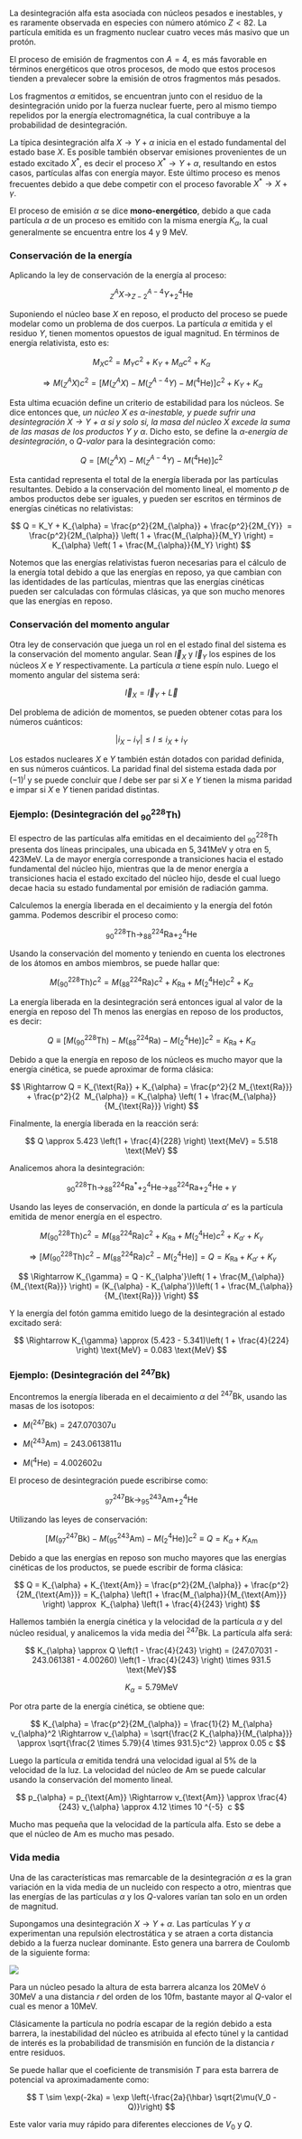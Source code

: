 La desintegración alfa esta asociada con núcleos pesados e inestables, y es raramente observada en especies con número atómico $Z < 82$. La partícula emitida es un fragmento nuclear cuatro veces más masivo que un protón.

El proceso de emisión de fragmentos con $A = 4$, es más favorable en términos energéticos que otros procesos, de modo que estos procesos tienden a prevalecer sobre la emisión de otros fragmentos más pesados.

Los fragmentos $\alpha$ emitidos, se encuentran junto con el residuo de la desintegración unido por la fuerza nuclear fuerte, pero al mismo tiempo repelidos por la energía electromagnética, la cual contribuye a la probabilidad de desintegración. 

La típica desintegración alfa $X \rightarrow Y + \alpha$ inicia en el estado fundamental del estado base $X$. Es posible también observar emisiones provenientes de un estado excitado $X^*$, es decir el proceso $X^* \rightarrow Y + \alpha$, resultando en estos casos, partículas alfas con energía mayor. Este último proceso es menos frecuentes debido a que debe competir con el proceso favorable $X^* \rightarrow X + \gamma$.

El proceso de emisión $\alpha$ se dice **mono-energético**, debido a que cada partícula $\alpha$ de un proceso es emitido con la misma energía $K_{\alpha}$, la cual generalmente se encuentra entre los $4$ y $9$ $\text{MeV}$.

### Conservación de la energía

Aplicando la ley de conservación de la energía al proceso:

$$ 
^A_Z X \rightarrow ^{A-4}_{Z-2} Y + ^4_2 \text{He} 
$$

Suponiendo el núcleo base $X$ en reposo, el producto del proceso se puede modelar como un problema de dos cuerpos. La partícula $\alpha$ emitida y el residuo $Y$, tienen momentos opuestos de igual magnitud. En términos de energía relativista, esto es:

$$ 
M_X c^2 = M_Y c^2 + K_Y + M_{\alpha} c^2 + K_{\alpha} 
$$

$$ 
\Rightarrow M(^A_Z X) c^2 =\left[ M(^A_Z X) - M(^{A-4}_Z Y) - M(^4 \text{He}) \right] c^2 + K_Y + K_{\alpha} 
$$

Esta ultima ecuación define un criterio de estabilidad para los núcleos. Se dice entonces que, *un núcleo $X$ es $\alpha$-inestable, y puede sufrir una desintegración $X \rightarrow Y$ + $\alpha$ si y solo si, la masa del núcleo $X$ excede la suma de las masas de los productos $Y$ y $\alpha$*. Dicho esto, se define la *$\alpha$-energía de desintegración*, o *$Q$-valor* para la desintegración como:

$$ 
Q = \left[ M(^A_Z X) - M(^{A-4}_Z Y) - M(^4 \text{He}) \right] c^2 
$$

Esta cantidad representa el total de la energía liberada por las partículas resultantes. Debido a la conservación del momento lineal, el momento $p$ de ambos productos debe ser iguales, y pueden ser escritos en términos de energías cinéticas no relativistas:

$$ 
Q = K_Y + K_{\alpha} = \frac{p^2}{2M_{\alpha}} + \frac{p^2}{2M_{Y}}  = \frac{p^2}{2M_{\alpha}} \left( 1 + \frac{M_{\alpha}}{M_Y} \right) = K_{\alpha} \left( 1 + \frac{M_{\alpha}}{M_Y} \right) 
$$

Notemos que las energías relativistas fueron necesarias para el cálculo de la energía total debido a que las energías en reposo, ya que cambian con las identidades de las partículas, mientras que las energías cinéticas pueden ser calculadas con fórmulas clásicas, ya que son mucho menores que las energías en reposo.
### Conservación del momento angular
  
Otra ley de conservación que juega un rol en el estado final del sistema es la conservación del momento angular. Sean $\vec{I}_X$ y $\vec{I}_Y$ los espines de los núcleos $X$ e $Y$ respectivamente. La partícula $\alpha$ tiene espín nulo. Luego el momento angular del sistema será:

$$
\vec{I}_X = \vec{I}_Y + \vec{L} 
$$

Del problema de adición de momentos, se pueden obtener cotas para los números cuánticos:

$$
|i_X - i_Y| \leq l \leq i_X + i_Y
$$

Los estados nucleares $X$ e $Y$ también están dotados con paridad definida, en sus números 
cuánticos. La paridad final del sistema estada dada por $(-1)^l$ y se puede concluir que $l$ debe ser par si $X$ e $Y$ tienen la misma paridad e impar si $X$ e $Y$ tienen paridad distintas.

### Ejemplo: (Desintegración del $^{228}_{90}\text{Th}$)

El espectro de las partículas alfa emitidas en el decaimiento del $^{228}_{90}\text{Th}$ presenta dos líneas principales, una ubicada en $5,341 \text{MeV}$ y otra en $5,423 \text{MeV}$. La de mayor energía corresponde a transiciones hacia el estado fundamental del núcleo hijo, mientras que la de menor energía a transiciones hacia el estado excitado del núcleo hijo, desde el cual luego decae hacia su estado fundamental por emisión de radiación gamma.  

Calculemos la energía liberada en el decaimiento y la energía del fotón gamma. Podemos describir el proceso como:

$$ 
^{228}_{90} \text{Th} \rightarrow ^{224}_{88} \text{Ra} + ^4_2 \text{He} 
$$

Usando la conservación del momento y teniendo en cuenta los electrones de los átomos en ambos miembros, se puede hallar que:

$$ 
M(^{228}_{90} \text{Th}) c^2 = M(^{224}_{88} \text{Ra}) c^2 + K_{\text{Ra}} + M(^4_2 \text{He}) c^2 + K_{\alpha} 
$$

La energía liberada en la desintegración será entonces igual al valor de la energía en reposo del $\text{Th}$ menos las energías en reposo de los productos, es decir:

$$ 
Q \equiv \left[ M(^{228}_{90} \text{Th}) - M(^{224}_{88} \text{Ra}) -  M(^4_2 \text{He}) \right]c^2 = K_{\text{Ra}} + K_{\alpha} 
$$

Debido a que la energía en reposo de los núcleos es mucho mayor que la energía cinética, se puede aproximar de forma clásica:

$$ 
\Rightarrow Q = K_{\text{Ra}} + K_{\alpha} = \frac{p^2}{2 M_{\text{Ra}}} + \frac{p^2}{2  M_{\alpha}} = K_{\alpha} \left( 1 + \frac{M_{\alpha}}{M_{\text{Ra}}} \right)
$$

Finalmente, la energía liberada en la reacción será:

$$ 
Q \approx 5.423 \left(1 + \frac{4}{228} \right) \text{MeV} = 5.518 \text{MeV}
$$

Analicemos ahora la desintegración:

$$ 
^{228}_{90} \text{Th} \rightarrow ^{224}_{88} \text{Ra}^* + ^4_2 \text{He} \rightarrow ^{224}_{88} \text{Ra} + ^4_2 \text{He} + \gamma 
$$

Usando las leyes de conservación, en donde la partícula $\alpha'$ es la partícula emitida de menor energía en el espectro.

$$ 
M(^{228}_{90} \text{Th}) c^2 = M(^{224}_{88} \text{Ra}) c^2 + K_{\text{Ra}} + M(^4_2 \text{He}) c^2 + K_{\alpha'} + K_{\gamma} 
$$

$$ 
\Rightarrow \left[M(^{228}_{90} \text{Th}) c^2 - M(^{224}_{88} \text{Ra}) c^2 -M(^4_2 \text{He}) \right] = Q = K_{\text{Ra}} +  K_{\alpha'} + K_{\gamma}
$$

$$ 
\Rightarrow K_{\gamma} = Q - K_{\alpha'}\left( 1 + \frac{M_{\alpha}}{M_{\text{Ra}}} \right) = (K_{\alpha} - K_{\alpha'})\left( 1 + \frac{M_{\alpha}}{M_{\text{Ra}}} \right)
$$

Y la energía del fotón gamma emitido luego de la desintegración al estado excitado será:

$$ 
\Rightarrow K_{\gamma} \approx (5.423 - 5.341)\left( 1 + \frac{4}{224} \right) \text{MeV} = 0.083 \text{MeV}
$$

### Ejemplo: (Desintegración del $^{247}\text{Bk}$)

Encontremos la energía liberada en el decaimiento $\alpha$ del $^{247}\text{Bk}$, usando las masas de los isotopos:

- $M(^{247}\text{Bk}) = 247.070307 \text{u}$
	
- $M(^{243}\text{Am}) = 243.0613811 \text{u}$
	
- $M(^{4}\text{He}) = 4.002602 \text{u}$

El proceso de desintegración puede escribirse como:

$$ 
^{247}_{97} \text{Bk} \rightarrow ^{243}_{95}\text{Am} +  ^4_2\text{He}
$$

Utilizando las leyes de conservación:

$$ 
\left[M(^{247}_{97} \text{Bk}) - M(^{243}_{95}\text{Am}) - M(^4_2\text{He}) \right] c^2 \equiv Q = K_{\alpha} + K_{\text{Am}} 
$$

Debido a que las energías en reposo son mucho mayores que las energías cinéticas de los productos, se puede escribir de forma clásica:

$$ 
Q = K_{\alpha} + K_{\text{Am}} = \frac{p^2}{2M_{\alpha}} + \frac{p^2}{2M_{\text{Am}}} = K_{\alpha} \left(1 + \frac{M_{\alpha}}{M_{\text{Am}}} \right) \approx  K_{\alpha} \left(1 + \frac{4}{243} \right)
$$

Hallemos también la energía cinética y la velocidad de la partícula $\alpha$ y del núcleo residual, y analicemos la vida media del $^{247}\text{Bk}$. La partícula alfa será:

$$
K_{\alpha} \approx Q \left(1 - \frac{4}{243} \right) = (247.07031 - 243.061381 - 4.00260) \left(1 - \frac{4}{243} \right) \times 931.5 \text{MeV}$$

$$
K_{\alpha} = 5.79 \text{MeV} 
$$

Por otra parte de la energía cinética, se obtiene que:

$$ 
K_{\alpha} = \frac{p^2}{2M_{\alpha}} = \frac{1}{2} M_{\alpha} v_{\alpha}^2 \Rightarrow v_{\alpha} = \sqrt{\frac{2 K_{\alpha}}{M_{\alpha}}} \approx \sqrt{\frac{2 \times 5.79}{4 \times 931.5}c^2} \approx 0.05 c 
$$

Luego la partícula $\alpha$ emitida tendrá una velocidad igual al $5 \%$ de la velocidad de la luz. La velocidad del núcleo de $\text{Am}$ se puede calcular usando la conservación del momento lineal.

$$ 
p_{\alpha} = p_{\text{Am}} \Rightarrow v_{\text{Am}} \approx \frac{4}{243} v_{\alpha} \approx 4.12 \times 10 ^{-5}  c
$$

Mucho mas pequeña que la velocidad de la partícula alfa. Esto se debe a que el núcleo de $\text{Am}$ es mucho mas pesado. 

### Vida media

Una de las características mas remarcable de la desintegración $\alpha$ es la gran variación en la vida media de un nucleido con respecto a otro, mientras que las energías de las partículas $\alpha$ y los $Q$-valores varían tan solo en un orden de magnitud. 

Supongamos una desintegración $X \rightarrow Y + \alpha$. Las partículas $Y$ y $\alpha$ experimentan una repulsión electrostática y se atraen a corta distancia debido a la fuerza nuclear dominante. Esto genera una barrera de Coulomb de la siguiente forma:

![](../assets/20250613165943.png)

Para un núcleo pesado la altura de esta barrera alcanza los $20 \text{MeV}$ ó $30\text{MeV}$ a una distancia $r$ del orden de los $10 \text{fm}$, bastante mayor al $Q$-valor el cual es menor a $10 \text{MeV}$. 

Clásicamente la partícula no podría escapar de la región debido a esta barrera, la inestabilidad del núcleo es atribuida al efecto túnel y la cantidad de interés es la probabilidad de transmisión en función de la distancia $r$ entre residuos. 

Se puede hallar que el coeficiente de transmisión $T$ para esta barrera de potencial va aproximadamente como:

$$
T \sim \exp(-2ka) = \exp \left(-\frac{2a}{\hbar} \sqrt{2\mu(V_0 - Q)}\right)
$$

Este valor varia muy rápido para diferentes elecciones de $V_0$ y $Q$. 